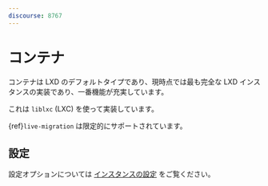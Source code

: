```yaml
---
discourse: 8767
---
```


# コンテナ

コンテナは LXD のデフォルトタイプであり、現時点では最も完全な LXD インスタンスの実装であり、一番機能が充実しています。

これは `liblxc` (LXC) を使って実装しています。

{ref}`live-migration` は限定的にサポートされています。

## 設定

設定オプションについては [インスタンスの設定](instances.md) をご覧ください。
